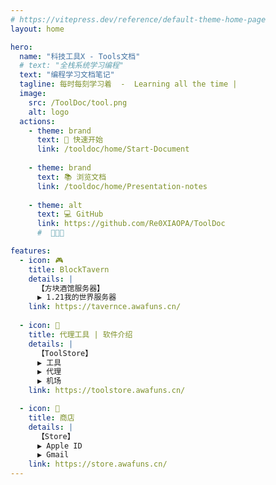 ```yaml
---
# https://vitepress.dev/reference/default-theme-home-page
layout: home

hero:
  name: "科技工具X - Tools文档"
  # text: "全栈系统学习编程"
  text: "编程学习文档笔记"
  tagline: 每时每刻学习着  -  Learning all the time |                    记录学习的文档笔记  -  @爱吃饭的小Q   |
  image:
    src: /ToolDoc/tool.png
    alt: logo
  actions:
    - theme: brand
      text: 🚀 快速开始
      link: /tooldoc/home/Start-Document
    
    - theme: brand
      text: 📚 浏览文档
      link: /tooldoc/home/Presentation-notes
    
    - theme: alt
      text: 💻 GitHub
      link: https://github.com/Re0XIAOPA/ToolDoc
      #  🎯🔥🌟

features:
  - icon: 🎮
    title: BlockTavern
    details: |
      【方块酒馆服务器】
      ▶ 1.21我的世界服务器
    link: https://tavernce.awafuns.cn/
    
  - icon: 🚀
    title: 代理工具 | 软件介绍
    details: |
      【ToolStore】
      ▶ 工具
      ▶ 代理
      ▶ 机场
    link: https://toolstore.awafuns.cn/

  - icon: 💼
    title: 商店
    details: |
      【Store】
      ▶ Apple ID
      ▶ Gmail
    link: https://store.awafuns.cn/
---
```



